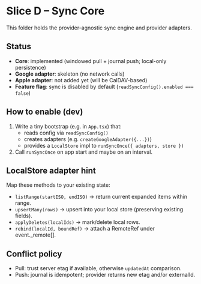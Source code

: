 # Slice D – Sync Core

This folder holds the provider-agnostic sync engine and provider adapters.

## Status
- **Core**: implemented (windowed pull + journal push; local-only persistence)
- **Google adapter**: skeleton (no network calls)
- **Apple adapter**: not added yet (will be CalDAV-based)
- **Feature flag**: sync is disabled by default (`readSyncConfig().enabled === false`)

## How to enable (dev)
1. Write a tiny bootstrap (e.g. in `App.tsx`) that:
   - reads config via `readSyncConfig()`
   - creates adapters (e.g. `createGoogleAdapter({...})`)
   - provides a `LocalStore` impl to `runSyncOnce({ adapters, store })`
2. Call `runSyncOnce` on app start and maybe on an interval.

## LocalStore adapter hint
Map these methods to your existing state:
- `listRange(startISO, endISO)` -> return current expanded items within range.
- `upsertMany(rows)` -> upsert into your local store (preserving existing fields).
- `applyDeletes(localIds)` -> mark/delete local rows.
- `rebind(localId, boundRef)` -> attach a RemoteRef under event._remote[].

## Conflict policy
- Pull: trust server etag if available, otherwise `updatedAt` comparison.
- Push: journal is idempotent; provider returns new etag and/or externalId.
